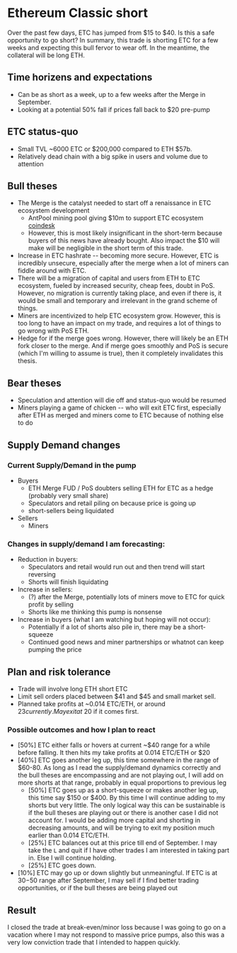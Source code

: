 # Ethereum Classic short
Over the past few days, ETC has jumped from $15 to $40. Is this a safe opportunity to go short? In summary, this trade is shorting ETC for a few weeks and expecting this bull fervor to wear off. In the meantime, the collateral will be long ETH. 

## Time horizens and expectations
- Can be as short as a week, up to a few weeks after the Merge in September. 
- Looking at a potential 50% fall if prices fall back to $20 pre-pump

## ETC status-quo
- Small TVL ~6000 ETC or $200,000 compared to ETH $57b. 
- Relatively dead chain with a big spike in users and volume due to attention

## Bull theses
- The Merge is the catalyst needed to start off a renaissance in ETC ecosystem development
    - AntPool mining pool giving $10m to support ETC ecosystem [coindesk](https://www.coindesk.com/business/2022/07/26/antpool-supports-ethereum-classic-ecosystem-with-10m-investment/)
    - However, this is most likely insignificant in the short-term because buyers of this news have already bought. Also impact the $10 will make will be negligible in the short term of this trade. 
- Increase in ETC hashrate -- becoming more secure. However, ETC is incredibly unsecure, especially after the merge when a lot of miners can fiddle around with ETC. 
- There will be a migration of capital and users from ETH to ETC ecosystem, fueled by increased security, cheap fees, doubt in PoS. However, no migration is currently taking place, and even if there is, it would be small and temporary and irrelevant in the grand scheme of things. 
- Miners are incentivized to help ETC ecosystem grow. However, this is too long to have an impact on my trade, and requires a lot of things to go wrong with PoS ETH. 
- Hedge for if the merge goes wrong. However, there will likely be an ETH fork closer to the merge. And if merge goes smoothly and PoS is secure (which I'm willing to assume is true), then it completely invalidates this thesis. 

## Bear theses
- Speculation and attention will die off and status-quo would be resumed
- Miners playing a game of chicken -- who will exit ETC first, especially after ETH as merged and miners come to ETC because of nothing else to do

## Supply Demand changes
### Current Supply/Demand in the pump
- Buyers
    - ETH Merge FUD / PoS doubters selling ETH for ETC as a hedge (probably very small share)
    - Speculators and retail piling on because price is going up
    - short-sellers being liquidated
- Sellers
    - Miners

### Changes in supply/demand I am forecasting:
- Reduction in buyers:
    - Speculators and retail would run out and then trend will start reversing
    - Shorts will finish liquidating
- Increase in sellers:
    - (?) after the Merge, potentially lots of miners move to ETC for quick profit by selling 
    - Shorts like me thinking this pump is nonsense
- Increase in buyers (what I am watching but hoping will not occur):
    - Potentially if a lot of shorts also pile in, there may be a short-squeeze
    - Continued good news and miner partnerships or whatnot can keep pumping the price

## Plan and risk tolerance
- Trade will involve long ETH short ETC
- Limit sell orders placed between $41 and $45 and small market sell. 
- Planned take profits at ~0.014 ETC/ETH, or around $23 currently. May exit at ~$20 if it comes first. 

### Possible outcomes and how I plan to react
- [50%] ETC either falls or hovers at current ~$40 range for a while before falling. It then hits my take profits at 0.014 ETC/ETH or $20
- [40%] ETC goes another leg up, this time somewhere in the range of $60-80. As long as I read the supply/demand dynamics correctly and the bull theses are encompassing and are not playing out, I will add on more shorts at that range, probably in equal proportions to previous leg
    - [50%] ETC goes up as a short-squeeze or makes another leg up, this time say $150 or $400. By this time I will continue adding to my shorts but very little. The only logical way this can be sustainable is if the bull theses are playing out or there is another case I did not account for. I would be adding more capital and shorting in decreasing amounts, and will be trying to exit my position much earlier than 0.014 ETC/ETH. 
    - [25%] ETC balances out at this price till end of September. I may take the `L` and quit if I have other trades I am interested in taking part in. Else I will continue holding. 
    - [25%] ETC goes down. 
- [10%] ETC may go up or down slightly but unmeaningful. If ETC is at $30-$50 range after September, I may sell if I find better trading opportunities, or if the bull theses are being played out

## Result
I closed the trade at break-even/minor loss because I was going to go on a vacation where I may not respond to massive price pumps, also this was a very low conviction trade that I intended to happen quickly. 
